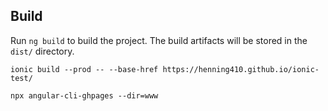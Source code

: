 ## Build

Run `ng build` to build the project. The build artifacts will be stored in the `dist/` directory.

`ionic build --prod -- --base-href https://henning410.github.io/ionic-test/`

`npx angular-cli-ghpages --dir=www`
